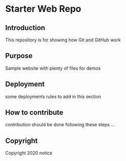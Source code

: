 # Starter Web Repo

## Introduction

This repository is for showing how Git and GitHub work

## Purpose

Sample website with plenty of files for demos

## Deployment

some deployments rules to add in this section

## How to contribute

contribution should be done following these steps ...

## Copyright
Copyright 2020 notice